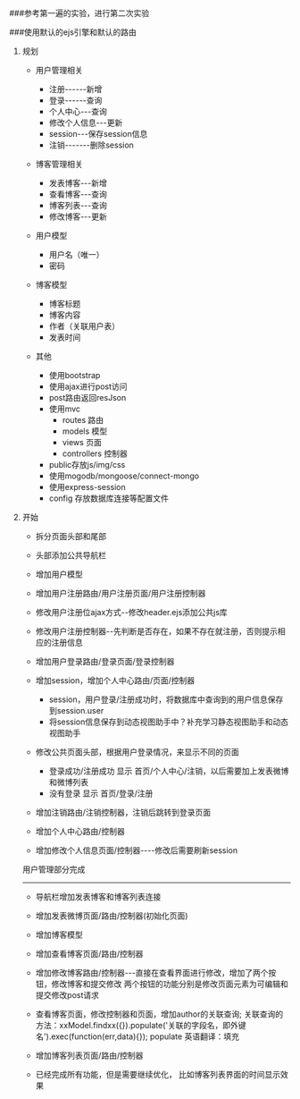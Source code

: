 
###参考第一遍的实验，进行第二次实验

###使用默认的ejs引擎和默认的路由


1. 规划
   
   * 用户管理相关
     * 注册------新增
     * 登录------查询
     * 个人中心---查询
     * 修改个人信息---更新
     * session---保存session信息
     * 注销-------删除session
   
   * 博客管理相关
     * 发表博客---新增
     * 查看博客---查询
     * 博客列表---查询
     * 修改博客---更新
     
   * 用户模型
     * 用户名（唯一）
     * 密码
     
   * 博客模型
     * 博客标题
     * 博客内容
     * 作者（关联用户表）
     * 发表时间
     
   * 其他
     * 使用bootstrap
     * 使用ajax进行post访问
     * post路由返回resJson
     * 使用mvc
        * routes 路由
        * models 模型
        * views  页面
        * controllers  控制器
     * public存放js/img/css
     * 使用mogodb/mongoose/connect-mongo
     * 使用express-session
     * config 存放数据库连接等配置文件
     
2. 开始
    
    * 拆分页面头部和尾部
    * 头部添加公共导航栏
    
    * 增加用户模型
    * 增加用户注册路由/用户注册页面/用户注册控制器
    * 修改用户注册位ajax方式--修改header.ejs添加公共js库
    * 修改用户注册控制器--先判断是否存在，如果不存在就注册，否则提示相应的注册信息
    * 增加用户登录路由/登录页面/登录控制器
    * 增加session，增加个人中心路由/页面/控制器
        * session，用户登录/注册成功时，将数据库中查询到的用户信息保存到session.user
        * 将session信息保存到动态视图助手中？补充学习静态视图助手和动态视图助手
    * 修改公共页面头部，根据用户登录情况，来显示不同的页面
        * 登录成功/注册成功 显示 首页/个人中心/注销，以后需要加上发表微博和微博列表
        * 没有登录        显示 首页/登录/注册
        
    * 增加注销路由/注销控制器，注销后跳转到登录页面    
    * 增加个人中心路由/控制器
    * 增加修改个人信息页面/控制器----修改后需要刷新session
    
    用户管理部分完成
    
    -----
    
    * 导航栏增加发表博客和博客列表连接
    * 增加发表微博页面/路由/控制器(初始化页面)
    * 增加博客模型
    * 增加查看博客页面/路由/控制器
    * 增加修改博客路由/控制器---直接在查看界面进行修改，增加了两个按钮，修改博客和提交修改
    两个按钮的功能分别是修改页面元素为可编辑和提交修改post请求
    * 查看博客页面，修改控制器和页面，增加author的关联查询;
    关联查询的方法：xxModel.findxx({}).populate('关联的字段名，即外键名').exec(function(err,data){});
    populate 英语翻译：填充
    * 增加博客列表页面/路由/控制器
    
    * 已经完成所有功能，但是需要继续优化，
    比如博客列表界面的时间显示效果